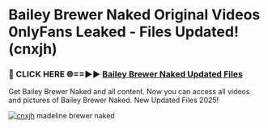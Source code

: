 # Bailey Brewer Naked Original Videos 0nlyFans Leaked - Files Updated! (cnxjh)

<h3>🔴 CLICK HERE 🌐==►► <a href="https://tinyurl.com/yckcrads" rel="nofollow">Bailey Brewer Naked Updated Files</a></h3>

Get Bailey Brewer Naked and all content. Now you can access all videos and pictures of Bailey Brewer Naked. New Updated Files 2025!

[![cnxjh](https://i.imgur.com/hpKpOFt.gif)](https://tinyurl.com/yckcrads)
madeline brewer naked